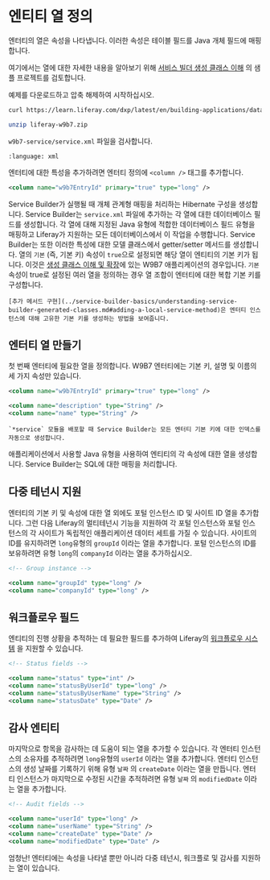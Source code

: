 # 엔티티 열 정의

엔터티의 열은 속성을 나타냅니다. 이러한 속성은 테이블 필드를 Java 개체 필드에 매핑합니다.

여기에서는 열에 대한 자세한 내용을 알아보기 위해 [서비스 빌더 생성 클래스 이해](../service-builder-basics/understanding-service-builder-generated-classes.md) 의 샘플 프로젝트를 검토합니다.

예제를 다운로드하고 압축 해제하여 시작하십시오.

   ```bash
   curl https://learn.liferay.com/dxp/latest/en/building-applications/data-frameworks/service-builder/service-builder-basics/liferay-w9b7.zip -O
   ```

   ```bash
   unzip liferay-w9b7.zip
   ```

`w9b7-service/service.xml` 파일을 검사합니다.

```{literalinclude} ../service-builder-basics/understanding-service-builder-generated-classes/resources/liferay-w9b7.zip/w9b7-service/service.xml
:language: xml
```

엔터티에 대한 특성을 추가하려면 엔터티 정의에 `<column />` 태그를 추가합니다.

```xml
<column name="w9b7EntryId" primary="true" type="long" />
```

Service Builder가 실행될 때 개체 관계형 매핑을 처리하는 Hibernate 구성을 생성합니다. Service Builder는 `service.xml` 파일에 추가하는 각 열에 대한 데이터베이스 필드를 생성합니다. 각 열에 대해 지정된 Java 유형에 적합한 데이터베이스 필드 유형을 매핑하고 Liferay가 지원하는 모든 데이터베이스에서 이 작업을 수행합니다.  Service Builder는 또한 이러한 특성에 대한 모델 클래스에서 getter/setter 메서드를 생성합니다. 열의 `기본` (즉, 기본 키) 속성이 `true`으로 설정되면 해당 열이 엔티티의 기본 키가 됩니다. 이것은 [생성 클래스 이해 및 확장](../service-builder-basics/understanding-service-builder-generated-classes.md)에 있는 W9B7 애플리케이션의 경우입니다. `기본` 속성이 true로 설정된 여러 열을 정의하는 경우 열 조합이 엔터티에 대한 복합 기본 키를 구성합니다.

```{note}
[추가 메서드 구현](../service-builder-basics/understanding-service-builder-generated-classes.md#adding-a-local-service-method)은 엔터티 인스턴스에 대해 고유한 기본 키를 생성하는 방법을 보여줍니다.
```

## 엔터티 열 만들기

첫 번째 엔터티에 필요한 열을 정의합니다. W9B7 엔터티에는 기본 키, 설명 및 이름의 세 가지 속성만 있습니다.

```xml
<column name="w9b7EntryId" primary="true" type="long" />

<column name="description" type="String" />
<column name="name" type="String" />
```

```{note}
`*service` 모듈을 배포할 때 Service Builder는 모든 엔터티 기본 키에 대한 인덱스를 자동으로 생성합니다.
```

애플리케이션에서 사용할 Java 유형을 사용하여 엔티티의 각 속성에 대한 열을 생성합니다. Service Builder는 SQL에 대한 매핑을 처리합니다.

## 다중 테넌시 지원

엔터티의 기본 키 및 속성에 대한 열 외에도 포털 인스턴스 ID 및 사이트 ID 열을 추가합니다. 그런 다음 Liferay의 멀티테넌시 기능을 지원하여 각 포털 인스턴스와 포털 인스턴스의 각 사이트가 독립적인 애플리케이션 데이터 세트를 가질 수 있습니다. 사이트의 ID를 유지하려면 `long`유형의 `groupId` 이라는 열을 추가합니다. 포털 인스턴스의 ID를 보유하려면 유형 `long`의 `companyId` 이라는 열을 추가하십시오.

```xml
<!-- Group instance -->

<column name="groupId" type="long" />
<column name="companyId" type="long" />
```

## 워크플로우 필드

엔티티의 진행 상황을 추적하는 데 필요한 필드를 추가하여 Liferay의 [워크플로우 시스템](https://learn.liferay.com/dxp/latest/en/process-automation/workflow/introduction-to-workflow.md) 을 지원할 수 있습니다.

```xml
<!-- Status fields -->

<column name="status" type="int" />
<column name="statusByUserId" type="long" />
<column name="statusByUserName" type="String" />
<column name="statusDate" type="Date" />
```

## 감사 엔티티

마지막으로 항목을 감사하는 데 도움이 되는 열을 추가할 수 있습니다. 각 엔터티 인스턴스의 소유자를 추적하려면 `long`유형의 `userId` 이라는 열을 추가합니다. 엔터티 인스턴스의 생성 날짜를 기록하기 위해 유형 `날짜` 의 `createDate` 이라는 열을 만듭니다. 엔터티 인스턴스가 마지막으로 수정된 시간을 추적하려면 유형 `날짜` 의 `modifiedDate` 이라는 열을 추가합니다.

```xml
<!-- Audit fields -->

<column name="userId" type="long" />
<column name="userName" type="String" />
<column name="createDate" type="Date" />
<column name="modifiedDate" type="Date" />
```

엄청난! 엔터티에는 속성을 나타낼 뿐만 아니라 다중 테넌시, 워크플로 및 감사를 지원하는 열이 있습니다.
